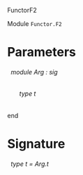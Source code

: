 FunctorF2

 Module `Functor.F2`

# Parameters


<a id="argument-1-Arg"></a>
###### &nbsp; module Arg : sig

<a id="type-t"></a>
###### &nbsp; &nbsp; &nbsp; &nbsp;type t


end




# Signature


<a id="type-t"></a>
###### &nbsp; type t = Arg.t

